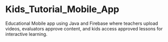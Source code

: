 # Kids_Tutorial_Mobile_App
Educational Mobile  app using Java and Firebase where teachers upload videos, evaluators approve content, and kids access approved lessons for interactive learning.

